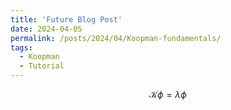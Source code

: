 ```yaml
---
title: 'Future Blog Post'
date: 2024-04-05
permalink: /posts/2024/04/Koopman-fundamentals/
tags:
  - Koopman
  - Tutorial
---
```


$$ \mathcal{K} \phi = \lambda \phi $$